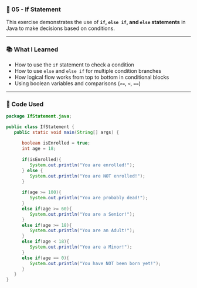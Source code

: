 ### 📁 05 - If Statement

This exercise demonstrates the use of **`if`, `else if`, and `else` statements** in Java to make decisions based on conditions.

---

### 📚 What I Learned

- How to use the `if` statement to check a condition
- How to use `else` and `else if` for multiple condition branches
- How logical flow works from top to bottom in conditional blocks
- Using boolean variables and comparisons (`>=`, `<`, `==`)

---

### 🧠 Code Used

```java
package IfStatement.java;

public class IfStatement {
   public static void main(String[] args) {
      
      boolean isEnrolled = true;
      int age = 18;
      
      if(isEnrolled){
         System.out.println("You are enrolled!");
      } else {
         System.out.println("You are NOT enrolled!");
      }
      
      if(age >= 100){
         System.out.println("You are probably dead!");
      }
      else if(age >= 60){
         System.out.println("You are a Senior!");
      }
      else if(age >= 18){
         System.out.println("You are an Adult!");
      }
      else if(age < 18){
         System.out.println("You are a Minor!");
      }
      else if(age == 0){
         System.out.println("You have NOT been born yet!");
      }
   }
} 
